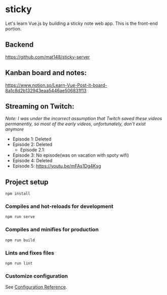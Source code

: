 # sticky

Let's learn Vue.js by building a sticky note web app.
This is the front-end portion.

## Backend
https://github.com/mat148/sticky-server

## Kanban board and notes:
https://www.notion.so/Learn-Vue-Post-it-board-8a1c8d2b132943eaa5446ae506831f13

## Streaming on Twitch:
*Note: I was under the incorrect assumption that Twitch saved these videos permanently, so most of the early videos, unfortunately, don't exist anymore*
- Episode 1: Deleted
- Episode 2: Deleted
    - Episode 2.1: 
- Episode 3: No episode(was on vacation with spoty wifi)
- Episode 4: Deleted
- Episode 5: https://youtu.be/mFAs1Dg4Ksg

## Project setup
```
npm install
```

### Compiles and hot-reloads for development
```
npm run serve
```

### Compiles and minifies for production
```
npm run build
```

### Lints and fixes files
```
npm run lint
```

### Customize configuration
See [Configuration Reference](https://cli.vuejs.org/config/).

